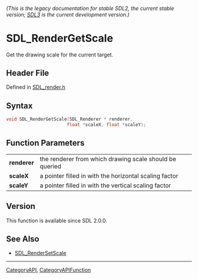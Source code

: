 ###### (This is the legacy documentation for stable SDL2, the current stable version; [SDL3](https://wiki.libsdl.org/SDL3/) is the current development version.)
# SDL_RenderGetScale

Get the drawing scale for the current target.

## Header File

Defined in [SDL_render.h](https://github.com/libsdl-org/SDL/blob/SDL2/include/SDL_render.h)

## Syntax

```c
void SDL_RenderGetScale(SDL_Renderer * renderer,
                       float *scaleX, float *scaleY);

```

## Function Parameters

|                  |                                                         |
| ---------------- | ------------------------------------------------------- |
| **renderer**     | the renderer from which drawing scale should be queried |
| **scaleX**       | a pointer filled in with the horizontal scaling factor  |
| **scaleY**       | a pointer filled in with the vertical scaling factor    |

## Version

This function is available since SDL 2.0.0.

## See Also

* [SDL_RenderSetScale](SDL_RenderSetScale)

----
[CategoryAPI](CategoryAPI), [CategoryAPIFunction](CategoryAPIFunction)

